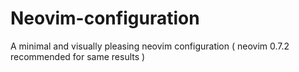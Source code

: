 # Neovim-configuration
A minimal and visually pleasing neovim configuration  ( neovim 0.7.2 recommended for same results )
